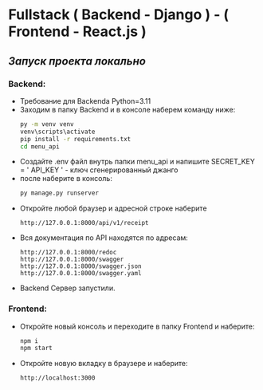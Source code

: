 # Fullstack ( Backend - Django ) - ( Frontend - React.js )

## _Запуск проекта локально_

### Backend:
- Требование для Backendа Python=3.11
- Заходим в папку Backend и в консоле наберем команду ниже:
    ```sh
    py -m venv venv
    venv\scripts\activate
    pip install -r requirements.txt
    cd menu_api
    ```
- Создайте .env файл внутрь папки menu_api и напишите SECRET_KEY = ' API_KEY ' - ключ сгенерированный джанго
- после наберите в консоль:
    ```sh
    py manage.py runserver
    ```
- Откройте любой браузер и адресной строке наберите 
    ```
    http://127.0.0.1:8000/api/v1/receipt
    ```
- Вся документация по API находятся по адресам:
    ```
    http://127.0.0.1:8000/redoc
    http://127.0.0.1:8000/swagger
    http://127.0.0.1:8000/swagger.json
    http://127.0.0.1:8000/swagger.yaml
    ```
- Backend Сервер запустили.

### Frontend:

- Откройте новый консоль и переходите в папку Frontend и наберите:
    ```sh
    npm i
    npm start
    ```
- Откройте новую вкладку в браузере и наберите:
    ```sh
    http://localhost:3000
    ```
